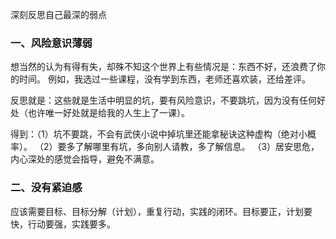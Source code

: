 
深刻反思自己最深的弱点

### 一、风险意识薄弱

想当然的认为有得有失，却殊不知这个世界上有些情况是：东西不好，还浪费了你的时间。
例如，我选过一些课程，没有学到东西，老师还喜欢装，还给差评。

反思就是：这些就是生活中明显的坑，要有风险意识，不要跳坑，因为没有任何好处（也许唯一好处就是给我的人生上了一课）。

得到：（1）坑不要跳，不会有武侠小说中掉坑里还能拿秘诀这种虚构（绝对小概率）。
（2）要多了解哪里有坑，多向别人请教，多了解信息。
（3）居安思危，内心深处的感觉会指导，避免不满意。

### 二、没有紧迫感

应该需要目标、目标分解（计划），重复行动，实践的闭环。目标要正，计划要快，行动要强，实践要多。


